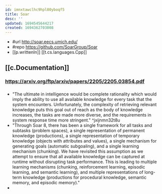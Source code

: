 ```yaml
---
id: imnxtawclhc9hpl80yboqf5
title: Soar
desc: ''
updated: 1694545644217
created: 1694362703008
---
```



- #url http://soar.eecs.umich.edu/ 
- #repo https://github.com/SoarGroup/Soar
- [[p.writtenIn]] [[t.cs.languages.Cpp]] 
## [[c.Documentation]]

### https://arxiv.org/ftp/arxiv/papers/2205/2205.03854.pdf

### 

- "The ultimate in intelligence would be complete rationality which would imply the ability to use all available knowledge for every task that the system encounters. Unfortunately, the complexity of retrieving relevant knowledge puts this goal out of reach as the body of knowledge increases, the tasks are made more diverse, and the requirements in system response time more stringent."  ^jxijnmn32t8u
- "Through Soar 8, there has been a single framework for all tasks and subtasks (problem spaces), a single representation of permanent knowledge (productions), a single representation of temporary knowledge (objects with attributes and values), a single mechanism for generating goals (automatic subgoaling), and a single learning mechanism (chunking). We have revisited this assumption as we attempt to ensure that all available knowledge can be captured at runtime without disrupting task performance. This is leading to multiple learning mechanisms (chunking, reinforcement learning, episodic learning, and semantic learning), and multiple representations of long-term knowledge (productions for procedural knowledge, semantic memory, and episodic memory)."
- 